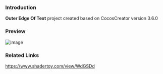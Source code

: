 ### Introduction
**Outer Edge Of Text** project created based on CocosCreator version 3.6.0

### Preview
![image](../../../gif/202208/2022080502.gif)

### Related Links
https://www.shadertoy.com/view/WdGSDd